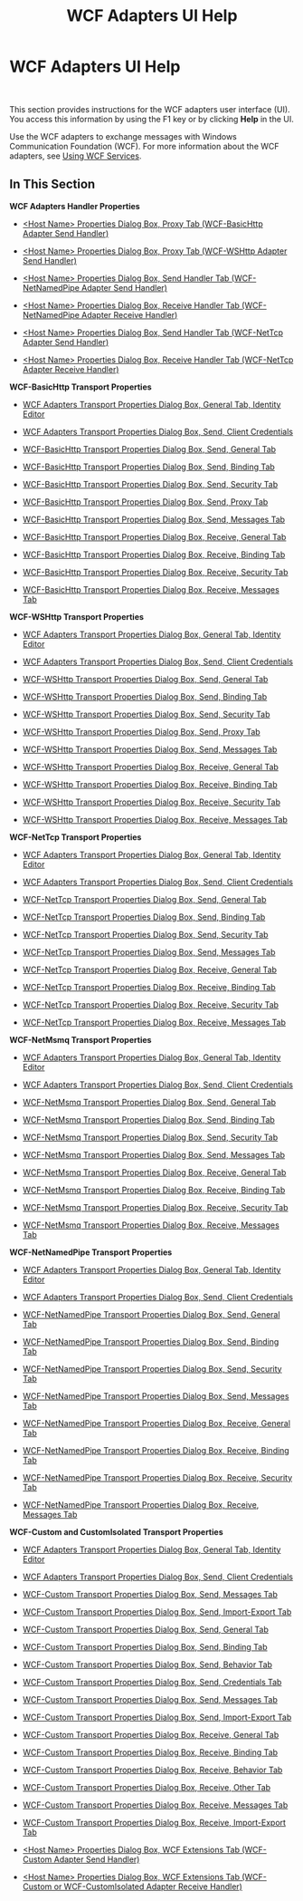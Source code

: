﻿---
title: WCF Adapters UI Help
TOCTitle: WCF Adapters UI Help
ms:assetid: 2249b5c1-0f7c-4d23-b91c-b2e44c4b5941
ms:mtpsurl: https://msdn.microsoft.com/en-us/library/Bb245996(v=BTS.80)
ms:contentKeyID: 51526741
ms.date: 08/30/2017
mtps_version: v=BTS.80
---

# WCF Adapters UI Help

 

This section provides instructions for the WCF adapters user interface (UI). You access this information by using the F1 key or by clicking **Help** in the UI.

Use the WCF adapters to exchange messages with Windows Communication Foundation (WCF). For more information about the WCF adapters, see [Using WCF Services](https://msdn.microsoft.com/library/bb246032\(v=bts.80\)).

## In This Section

**WCF Adapters Handler Properties**

  - [\<Host Name\> Properties Dialog Box, Proxy Tab (WCF-BasicHttp Adapter Send Handler)](host-name-properties-dialog-box-proxy-tab-wcf-basichttp-adapter-send-handler.md)

  - [\<Host Name\> Properties Dialog Box, Proxy Tab (WCF-WSHttp Adapter Send Handler)](host-name-properties-dialog-box-proxy-tab-wcf-wshttp-adapter-send-handler.md)

  - [\<Host Name\> Properties Dialog Box, Send Handler Tab (WCF-NetNamedPipe Adapter Send Handler)](host-name-properties-dialog-box-send-handler-tab-wcf-netnamedpipe-adapter-send-handler.md)

  - [\<Host Name\> Properties Dialog Box, Receive Handler Tab (WCF-NetNamedPipe Adapter Receive Handler)](host-name-properties-dialog-box-receive-handler-tab-wcf-netnamedpipe-adapter-receive-handler.md)

  - [\<Host Name\> Properties Dialog Box, Send Handler Tab (WCF-NetTcp Adapter Send Handler)](host-name-properties-dialog-box-send-handler-tab-wcf-nettcp-adapter-send-handler.md)

  - [\<Host Name\> Properties Dialog Box, Receive Handler Tab (WCF-NetTcp Adapter Receive Handler)](host-name-properties-dialog-box-receive-handler-tab-wcf-nettcp-adapter-receive-handler.md)

**WCF-BasicHttp Transport Properties**

  - [WCF Adapters Transport Properties Dialog Box, General Tab, Identity Editor](wcf-adapters-transport-properties-dialog-box-general-tab-identity-editor.md)

  - [WCF Adapters Transport Properties Dialog Box, Send, Client Credentials](wcf-adapters-transport-properties-dialog-box-send-client-credentials.md)

  - [WCF-BasicHttp Transport Properties Dialog Box, Send, General Tab](wcf-basichttp-transport-properties-dialog-box-send-general-tab.md)

  - [WCF-BasicHttp Transport Properties Dialog Box, Send, Binding Tab](wcf-basichttp-transport-properties-dialog-box-send-binding-tab.md)

  - [WCF-BasicHttp Transport Properties Dialog Box, Send, Security Tab](wcf-basichttp-transport-properties-dialog-box-send-security-tab.md)

  - [WCF-BasicHttp Transport Properties Dialog Box, Send, Proxy Tab](wcf-basichttp-transport-properties-dialog-box-send-proxy-tab.md)

  - [WCF-BasicHttp Transport Properties Dialog Box, Send, Messages Tab](wcf-basichttp-transport-properties-dialog-box-send-messages-tab.md)

  - [WCF-BasicHttp Transport Properties Dialog Box, Receive, General Tab](wcf-basichttp-transport-properties-dialog-box-receive-general-tab.md)

  - [WCF-BasicHttp Transport Properties Dialog Box, Receive, Binding Tab](wcf-basichttp-transport-properties-dialog-box-receive-binding-tab.md)

  - [WCF-BasicHttp Transport Properties Dialog Box, Receive, Security Tab](wcf-basichttp-transport-properties-dialog-box-receive-security-tab.md)

  - [WCF-BasicHttp Transport Properties Dialog Box, Receive, Messages Tab](wcf-basichttp-transport-properties-dialog-box-receive-messages-tab.md)

**WCF-WSHttp Transport Properties**

  - [WCF Adapters Transport Properties Dialog Box, General Tab, Identity Editor](wcf-adapters-transport-properties-dialog-box-general-tab-identity-editor.md)

  - [WCF Adapters Transport Properties Dialog Box, Send, Client Credentials](wcf-adapters-transport-properties-dialog-box-send-client-credentials.md)

  - [WCF-WSHttp Transport Properties Dialog Box, Send, General Tab](wcf-wshttp-transport-properties-dialog-box-send-general-tab.md)

  - [WCF-WSHttp Transport Properties Dialog Box, Send, Binding Tab](wcf-wshttp-transport-properties-dialog-box-send-binding-tab.md)

  - [WCF-WSHttp Transport Properties Dialog Box, Send, Security Tab](wcf-wshttp-transport-properties-dialog-box-send-security-tab.md)

  - [WCF-WSHttp Transport Properties Dialog Box, Send, Proxy Tab](wcf-wshttp-transport-properties-dialog-box-send-proxy-tab.md)

  - [WCF-WSHttp Transport Properties Dialog Box, Send, Messages Tab](wcf-wshttp-transport-properties-dialog-box-send-messages-tab.md)

  - [WCF-WSHttp Transport Properties Dialog Box, Receive, General Tab](wcf-wshttp-transport-properties-dialog-box-receive-general-tab.md)

  - [WCF-WSHttp Transport Properties Dialog Box, Receive, Binding Tab](wcf-wshttp-transport-properties-dialog-box-receive-binding-tab.md)

  - [WCF-WSHttp Transport Properties Dialog Box, Receive, Security Tab](wcf-wshttp-transport-properties-dialog-box-receive-security-tab.md)

  - [WCF-WSHttp Transport Properties Dialog Box, Receive, Messages Tab](wcf-wshttp-transport-properties-dialog-box-receive-messages-tab.md)

**WCF-NetTcp Transport Properties**

  - [WCF Adapters Transport Properties Dialog Box, General Tab, Identity Editor](wcf-adapters-transport-properties-dialog-box-general-tab-identity-editor.md)

  - [WCF Adapters Transport Properties Dialog Box, Send, Client Credentials](wcf-adapters-transport-properties-dialog-box-send-client-credentials.md)

  - [WCF-NetTcp Transport Properties Dialog Box, Send, General Tab](wcf-nettcp-transport-properties-dialog-box-send-general-tab.md)

  - [WCF-NetTcp Transport Properties Dialog Box, Send, Binding Tab](wcf-nettcp-transport-properties-dialog-box-send-binding-tab.md)

  - [WCF-NetTcp Transport Properties Dialog Box, Send, Security Tab](wcf-nettcp-transport-properties-dialog-box-send-security-tab.md)

  - [WCF-NetTcp Transport Properties Dialog Box, Send, Messages Tab](wcf-nettcp-transport-properties-dialog-box-send-messages-tab.md)

  - [WCF-NetTcp Transport Properties Dialog Box, Receive, General Tab](wcf-nettcp-transport-properties-dialog-box-receive-general-tab.md)

  - [WCF-NetTcp Transport Properties Dialog Box, Receive, Binding Tab](wcf-nettcp-transport-properties-dialog-box-receive-binding-tab.md)

  - [WCF-NetTcp Transport Properties Dialog Box, Receive, Security Tab](wcf-nettcp-transport-properties-dialog-box-receive-security-tab.md)

  - [WCF-NetTcp Transport Properties Dialog Box, Receive, Messages Tab](wcf-nettcp-transport-properties-dialog-box-receive-messages-tab.md)

**WCF-NetMsmq Transport Properties**

  - [WCF Adapters Transport Properties Dialog Box, General Tab, Identity Editor](wcf-adapters-transport-properties-dialog-box-general-tab-identity-editor.md)

  - [WCF Adapters Transport Properties Dialog Box, Send, Client Credentials](wcf-adapters-transport-properties-dialog-box-send-client-credentials.md)

  - [WCF-NetMsmq Transport Properties Dialog Box, Send, General Tab](wcf-netmsmq-transport-properties-dialog-box-send-general-tab.md)

  - [WCF-NetMsmq Transport Properties Dialog Box, Send, Binding Tab](wcf-netmsmq-transport-properties-dialog-box-send-binding-tab.md)

  - [WCF-NetMsmq Transport Properties Dialog Box, Send, Security Tab](wcf-netmsmq-transport-properties-dialog-box-send-security-tab.md)

  - [WCF-NetMsmq Transport Properties Dialog Box, Send, Messages Tab](wcf-netmsmq-transport-properties-dialog-box-send-messages-tab.md)

  - [WCF-NetMsmq Transport Properties Dialog Box, Receive, General Tab](wcf-netmsmq-transport-properties-dialog-box-receive-general-tab.md)

  - [WCF-NetMsmq Transport Properties Dialog Box, Receive, Binding Tab](wcf-netmsmq-transport-properties-dialog-box-receive-binding-tab.md)

  - [WCF-NetMsmq Transport Properties Dialog Box, Receive, Security Tab](wcf-netmsmq-transport-properties-dialog-box-receive-security-tab.md)

  - [WCF-NetMsmq Transport Properties Dialog Box, Receive, Messages Tab](wcf-netmsmq-transport-properties-dialog-box-receive-messages-tab.md)

**WCF-NetNamedPipe Transport Properties**

  - [WCF Adapters Transport Properties Dialog Box, General Tab, Identity Editor](wcf-adapters-transport-properties-dialog-box-general-tab-identity-editor.md)

  - [WCF Adapters Transport Properties Dialog Box, Send, Client Credentials](wcf-adapters-transport-properties-dialog-box-send-client-credentials.md)

  - [WCF-NetNamedPipe Transport Properties Dialog Box, Send, General Tab](wcf-netnamedpipe-transport-properties-dialog-box-send-general-tab.md)

  - [WCF-NetNamedPipe Transport Properties Dialog Box, Send, Binding Tab](wcf-netnamedpipe-transport-properties-dialog-box-send-binding-tab.md)

  - [WCF-NetNamedPipe Transport Properties Dialog Box, Send, Security Tab](wcf-netnamedpipe-transport-properties-dialog-box-send-security-tab.md)

  - [WCF-NetNamedPipe Transport Properties Dialog Box, Send, Messages Tab](wcf-netnamedpipe-transport-properties-dialog-box-send-messages-tab.md)

  - [WCF-NetNamedPipe Transport Properties Dialog Box, Receive, General Tab](wcf-netnamedpipe-transport-properties-dialog-box-receive-general-tab.md)

  - [WCF-NetNamedPipe Transport Properties Dialog Box, Receive, Binding Tab](wcf-netnamedpipe-transport-properties-dialog-box-receive-binding-tab.md)

  - [WCF-NetNamedPipe Transport Properties Dialog Box, Receive, Security Tab](wcf-netnamedpipe-transport-properties-dialog-box-receive-security-tab.md)

  - [WCF-NetNamedPipe Transport Properties Dialog Box, Receive, Messages Tab](wcf-netnamedpipe-transport-properties-dialog-box-receive-messages-tab.md)

**WCF-Custom and CustomIsolated Transport Properties**

  - [WCF Adapters Transport Properties Dialog Box, General Tab, Identity Editor](wcf-adapters-transport-properties-dialog-box-general-tab-identity-editor.md)

  - [WCF Adapters Transport Properties Dialog Box, Send, Client Credentials](wcf-adapters-transport-properties-dialog-box-send-client-credentials.md)

  - [WCF-Custom Transport Properties Dialog Box, Send, Messages Tab](wcf-custom-transport-properties-dialog-box-send-messages-tab.md)

  - [WCF-Custom Transport Properties Dialog Box, Send, Import-Export Tab](wcf-custom-transport-properties-dialog-box-send-import-export-tab.md)

  - [WCF-Custom Transport Properties Dialog Box, Send, General Tab](wcf-custom-transport-properties-dialog-box-send-general-tab.md)

  - [WCF-Custom Transport Properties Dialog Box, Send, Binding Tab](wcf-custom-transport-properties-dialog-box-send-binding-tab.md)

  - [WCF-Custom Transport Properties Dialog Box, Send, Behavior Tab](wcf-custom-transport-properties-dialog-box-send-behavior-tab.md)

  - [WCF-Custom Transport Properties Dialog Box, Send, Credentials Tab](wcf-custom-transport-properties-dialog-box-send-credentials-tab.md)

  - [WCF-Custom Transport Properties Dialog Box, Send, Messages Tab](wcf-custom-transport-properties-dialog-box-send-messages-tab.md)

  - [WCF-Custom Transport Properties Dialog Box, Send, Import-Export Tab](wcf-custom-transport-properties-dialog-box-send-import-export-tab.md)

  - [WCF-Custom Transport Properties Dialog Box, Receive, General Tab](wcf-custom-transport-properties-dialog-box-receive-general-tab.md)

  - [WCF-Custom Transport Properties Dialog Box, Receive, Binding Tab](wcf-custom-transport-properties-dialog-box-receive-binding-tab.md)

  - [WCF-Custom Transport Properties Dialog Box, Receive, Behavior Tab](wcf-custom-transport-properties-dialog-box-receive-behavior-tab.md)

  - [WCF-Custom Transport Properties Dialog Box, Receive, Other Tab](wcf-custom-transport-properties-dialog-box-receive-other-tab.md)

  - [WCF-Custom Transport Properties Dialog Box, Receive, Messages Tab](wcf-custom-transport-properties-dialog-box-receive-messages-tab.md)

  - [WCF-Custom Transport Properties Dialog Box, Receive, Import-Export Tab](wcf-custom-transport-properties-dialog-box-receive-import-export-tab.md)

  - [\<Host Name\> Properties Dialog Box, WCF Extensions Tab (WCF-Custom Adapter Send Handler)](host-name-properties-dialog-box-wcf-extensions-tab-wcf-custom-adapter-send-handler.md)

  - [\<Host Name\> Properties Dialog Box, WCF Extensions Tab (WCF-Custom or WCF-CustomIsolated Adapter Receive Handler)](host-name-properties-dialog-box-wcf-extensions-tab-wcf-custom-or-wcf-customisolated-adapter-receive-handler.md)

